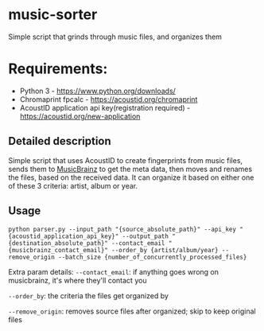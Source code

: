 # music-sorter
Simple script that grinds through music files, and organizes them

# Requirements:
- Python 3 - https://www.python.org/downloads/
- Chromaprint fpcalc - https://acoustid.org/chromaprint
- AcoustID application api key(registration required) - https://acoustid.org/new-application

## Detailed description
Simple script that uses AcoustID to create fingerprints from music files, sends them to [MusicBrainz](https://musicbrainz.org/) to get the meta data, then moves and renames the files, based on the received data.
It can organize it based on either one of these 3 criteria: artist, album or year.

## Usage
`python parser.py --input_path "{source_absolute_path}" --api_key "{acoustid_application_api_key}" --output_path "{destination_absolute_path}" --contact_email "{musicbrainz_contact_email}" --order_by {artist/album/year} --remove_origin --batch_size {number_of_concurrently_processed_files}`

Extra param details:
`--contact_email`: if anything goes wrong on musicbrainz, it's where they'll contact you

`--order_by`: the criteria the files get organized by

`--remove_origin`: removes source files after organized; skip to keep original files

